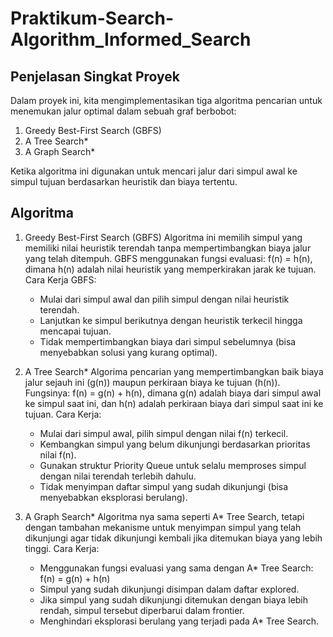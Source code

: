 # Praktikum-Search-Algorithm_Informed_Search

## Penjelasan Singkat Proyek
Dalam proyek ini, kita mengimplementasikan tiga algoritma pencarian untuk menemukan jalur optimal dalam sebuah graf berbobot:
1. Greedy Best-First Search (GBFS)
2. A Tree Search*
3. A Graph Search*

Ketika algoritma ini digunakan untuk mencari jalur dari simpul awal ke simpul tujuan berdasarkan heuristik dan biaya tertentu.

## Algoritma 
1. Greedy Best-First Search (GBFS)
   Algoritma ini memilih simpul yang memiliki nilai heuristik terendah tanpa mempertimbangkan biaya jalur yang telah ditempuh.
   GBFS menggunakan fungsi evaluasi: f(n) = h(n), dimana h(n) adalah nilai heuristik yang memperkirakan jarak ke tujuan.
   Cara Kerja GBFS:
   - Mulai dari simpul awal dan pilih simpul dengan nilai heuristik terendah.
   - Lanjutkan ke simpul berikutnya dengan heuristik terkecil hingga mencapai tujuan.
   - Tidak mempertimbangkan biaya dari simpul sebelumnya (bisa menyebabkan solusi yang kurang optimal).

2. A Tree Search*
   Algorima pencarian yang mempertimbangkan baik biaya jalur sejauh ini (g(n)) maupun perkiraan biaya ke tujuan (h(n)).
   Fungsinya: f(n) = g(n) + h(n), dimana g(n) adalah biaya dari simpul awal ke simpul saat ini, dan h(n) adalah perkiraan biaya dari simpul saat ini ke tujuan.
   Cara Kerja:
   - Mulai dari simpul awal, pilih simpul dengan nilai f(n) terkecil.
   - Kembangkan simpul yang belum dikunjungi berdasarkan prioritas nilai f(n).
   - Gunakan struktur Priority Queue untuk selalu memproses simpul dengan nilai terendah terlebih dahulu.
   - Tidak menyimpan daftar simpul yang sudah dikunjungi (bisa menyebabkan eksplorasi berulang).

3. A Graph Search*
   Algoritma nya sama seperti A* Tree Search, tetapi dengan tambahan mekanisme untuk menyimpan simpul yang telah dikunjungi agar tidak dikunjungi kembali jika ditemukan biaya yang lebih tinggi.
   Cara Kerja:
   - Menggunakan fungsi evaluasi yang sama dengan A* Tree Search: f(n) = g(n) + h(n)
   - Simpul yang sudah dikunjungi disimpan dalam daftar explored.
   - Jika simpul yang sudah dikunjungi ditemukan dengan biaya lebih rendah, simpul tersebut diperbarui dalam frontier.
   - Menghindari eksplorasi berulang yang terjadi pada A* Tree Search.
